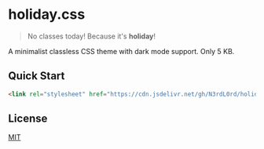 # holiday.css

> No classes today! Because it's **holiday**!

A minimalist classless CSS theme with dark mode support. Only 5 KB.

## Quick Start

```html
<link rel="stylesheet" href="https://cdn.jsdelivr.net/gh/N3rdL0rd/holiday.css/dist/holiday.min.css" />
```

## License

[MIT](LICENSE)
